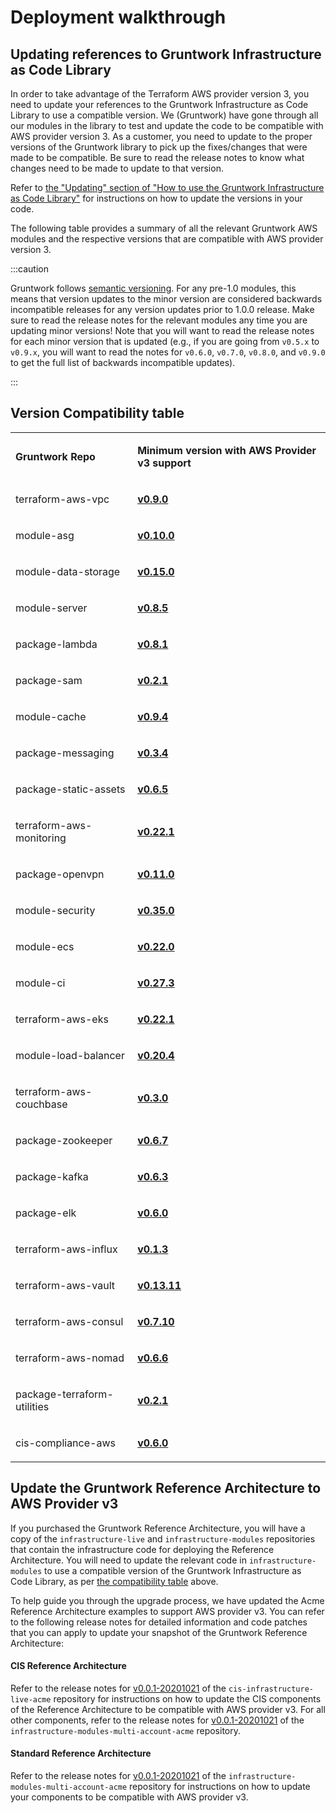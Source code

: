 # Deployment walkthrough

## Updating references to Gruntwork Infrastructure as Code Library

In order to take advantage of the Terraform AWS provider version 3, you need to update your references to the Gruntwork
Infrastructure as Code Library to use a compatible version. We (Gruntwork) have gone through all our modules in the
library to test and update the code to be compatible with AWS provider version 3. As a customer, you need to update to
the proper versions of the Gruntwork library to pick up the fixes/changes that were made to be compatible. Be sure to
read the release notes to know what changes need to be made to update to that version.

Refer to [the
"Updating" section of "How to use the Gruntwork Infrastructure as Code Library"](https://gruntwork.io/guides/foundations/how-to-use-gruntwork-infrastructure-as-code-library/#updating)
for instructions on how to update the versions in your code.

The following table provides a summary of all the relevant Gruntwork AWS modules and the respective versions that are
compatible with AWS provider version 3.

:::caution

Gruntwork follows [semantic
versioning](https://gruntwork.io/guides/foundations/how-to-use-gruntwork-infrastructure-as-code-library/#versioning).
For any pre-1.0 modules, this means that version updates to the minor version
are considered backwards incompatible releases for any version updates prior to
1.0.0 release. Make sure to read the release notes for the relevant modules any
time you are updating minor versions! Note that you will want to read the
release notes for each minor version that is updated (e.g., if you are going
from `v0.5.x` to `v0.9.x`, you will want to read the notes for `v0.6.0`,
`v0.7.0`, `v0.8.0`, and `v0.9.0` to get the full list of backwards incompatible
updates).

:::

## Version Compatibility table

<table>
<colgroup>
<col />
<col />
</colgroup>
<tbody>
<tr className="odd">
<td><p><strong>Gruntwork Repo</strong></p></td>
<td><p><strong>Minimum version with AWS Provider v3 support</strong></p></td>
</tr>
<tr className="even">
<td><p>terraform-aws-vpc</p></td>
<td><p><strong><a href="https://github.com/gruntwork-io/terraform-aws-vpc/releases/tag/v0.9.0">v0.9.0</a></strong></p></td>
</tr>
<tr className="odd">
<td><p>module-asg</p></td>
<td><p><strong><a href="https://github.com/gruntwork-io/module-asg/releases/tag/v0.10.0">v0.10.0</a></strong></p></td>
</tr>
<tr className="even">
<td><p>module-data-storage</p></td>
<td><p><strong><a href="https://github.com/gruntwork-io/module-data-storage/releases/tag/v0.15.0">v0.15.0</a></strong></p></td>
</tr>
<tr className="odd">
<td><p>module-server</p></td>
<td><p><strong><a href="https://github.com/gruntwork-io/module-server/releases/tag/v0.8.5">v0.8.5</a></strong></p></td>
</tr>
<tr className="even">
<td><p>package-lambda</p></td>
<td><p><strong><a href="https://github.com/gruntwork-io/package-lambda/releases/tag/v0.8.1">v0.8.1</a></strong></p></td>
</tr>
<tr className="odd">
<td><p>package-sam</p></td>
<td><p><strong><a href="https://github.com/gruntwork-io/package-sam/releases/tag/v0.2.1">v0.2.1</a></strong></p></td>
</tr>
<tr className="even">
<td><p>module-cache</p></td>
<td><p><strong><a href="https://github.com/gruntwork-io/module-cache/releases/tag/v0.9.4">v0.9.4</a></strong></p></td>
</tr>
<tr className="odd">
<td><p>package-messaging</p></td>
<td><p><strong><a href="https://github.com/gruntwork-io/package-messaging/releases/tag/v0.3.4">v0.3.4</a></strong></p></td>
</tr>
<tr className="even">
<td><p>package-static-assets</p></td>
<td><p><strong><a href="https://github.com/gruntwork-io/package-static-assets/releases/tag/v0.6.5">v0.6.5</a></strong></p></td>
</tr>
<tr className="odd">
<td><p>terraform-aws-monitoring</p></td>
<td><p><strong><a href="https://github.com/gruntwork-io/terraform-aws-monitoring/releases/tag/v0.22.1">v0.22.1</a></strong></p></td>
</tr>
<tr className="even">
<td><p>package-openvpn</p></td>
<td><p><strong><a href="https://github.com/gruntwork-io/package-openvpn/releases/tag/v0.11.0">v0.11.0</a></strong></p></td>
</tr>
<tr className="odd">
<td><p>module-security</p></td>
<td><p><strong><a href="https://github.com/gruntwork-io/module-security/releases/tag/v0.35.0">v0.35.0</a></strong></p></td>
</tr>
<tr className="even">
<td><p>module-ecs</p></td>
<td><p><strong><a href="https://github.com/gruntwork-io/module-ecs/releases/tag/v0.22.0">v0.22.0</a></strong></p></td>
</tr>
<tr className="odd">
<td><p>module-ci</p></td>
<td><p><strong><a href="https://github.com/gruntwork-io/module-ci/releases/tag/v0.27.3">v0.27.3</a></strong></p></td>
</tr>
<tr className="even">
<td><p>terraform-aws-eks</p></td>
<td><p><strong><a href="https://github.com/gruntwork-io/terraform-aws-eks/releases/tag/v0.22.1">v0.22.1</a></strong></p></td>
</tr>
<tr className="odd">
<td><p>module-load-balancer</p></td>
<td><p><strong><a href="https://github.com/gruntwork-io/module-load-balancer/releases/tag/v0.20.4">v0.20.4</a></strong></p></td>
</tr>
<tr className="even">
<td><p>terraform-aws-couchbase</p></td>
<td><p><strong><a href="https://github.com/gruntwork-io/terraform-aws-couchbase/releases/tag/v0.3.0">v0.3.0</a></strong></p></td>
</tr>
<tr className="odd">
<td><p>package-zookeeper</p></td>
<td><p><strong><a href="https://github.com/gruntwork-io/package-zookeeper/releases/tag/v0.6.7">v0.6.7</a></strong></p></td>
</tr>
<tr className="even">
<td><p>package-kafka</p></td>
<td><p><strong><a href="https://github.com/gruntwork-io/package-kafka/releases/tag/v0.6.3">v0.6.3</a></strong></p></td>
</tr>
<tr className="odd">
<td><p>package-elk</p></td>
<td><p><strong><a href="https://github.com/gruntwork-io/package-elk/releases/tag/v0.6.0">v0.6.0</a></strong></p></td>
</tr>
<tr className="even">
<td><p>terraform-aws-influx</p></td>
<td><p><strong><a href="https://github.com/gruntwork-io/terraform-aws-influx/releases/tag/v0.1.3">v0.1.3</a></strong></p></td>
</tr>
<tr className="odd">
<td><p>terraform-aws-vault</p></td>
<td><p><strong><a href="https://github.com/hashicorp/terraform-aws-vault/releases/tag/v0.13.11">v0.13.11</a></strong></p></td>
</tr>
<tr className="even">
<td><p>terraform-aws-consul</p></td>
<td><p><strong><a href="https://github.com/hashicorp/terraform-aws-consul/releases/tag/v0.7.10">v0.7.10</a></strong></p></td>
</tr>
<tr className="odd">
<td><p>terraform-aws-nomad</p></td>
<td><p><strong><a href="https://github.com/hashicorp/terraform-aws-nomad/releases/tag/v0.6.6">v0.6.6</a></strong></p></td>
</tr>
<tr className="even">
<td><p>package-terraform-utilities</p></td>
<td><p><strong><a href="https://github.com/gruntwork-io/package-terraform-utilities/releases/tag/v0.2.1">v0.2.1</a></strong></p></td>
</tr>
<tr className="odd">
<td><p>cis-compliance-aws</p></td>
<td><p><strong><a href="https://github.com/gruntwork-io/cis-compliance-aws/releases/tag/v0.6.0">v0.6.0</a></strong></p></td>
</tr>
</tbody>
</table>

## Update the Gruntwork Reference Architecture to AWS Provider v3

If you purchased the Gruntwork Reference Architecture, you will have a copy of the `infrastructure-live` and
`infrastructure-modules` repositories that contain the infrastructure code for deploying the Reference Architecture. You
will need to update the relevant code in `infrastructure-modules` to use a compatible version of the
Gruntwork Infrastructure as Code Library, as per [the compatibility table](#compatibility-table) above.

To help guide you through the upgrade process, we have updated the Acme Reference Architecture examples to support AWS
provider v3. You can refer to the following release notes for detailed information and code patches that you can apply
to update your snapshot of the Gruntwork Reference Architecture:

<div className="dlist">

#### CIS Reference Architecture

Refer to the release notes for
[v0.0.1-20201021](https://github.com/gruntwork-io/cis-infrastructure-live-acme/releases/tag/v0.0.1-20201021)
of the `cis-infrastructure-live-acme` repository for instructions on how to
update the CIS components of the Reference Architecture to be compatible with
AWS provider v3. For all other components, refer to the release notes for
[v0.0.1-20201021](https://github.com/gruntwork-io/infrastructure-modules-multi-account-acme/releases/tag/v0.0.1-20201021)
of the `infrastructure-modules-multi-account-acme` repository.

#### Standard Reference Architecture

Refer to the release notes for
[v0.0.1-20201021](https://github.com/gruntwork-io/infrastructure-modules-multi-account-acme/releases/tag/v0.0.1-20201021)
of the `infrastructure-modules-multi-account-acme` repository for instructions
on how to update your components to be compatible with AWS provider v3.

</div>
